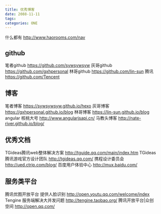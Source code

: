 ```yaml
---
title: 优秀博客
date: 2088-11-11
tags:
categories: ONE
---
```


什么都有 http://www.haorooms.com/nav

## github

笔者github <https://github.com/sywsywsyw>
灰哥github <https://github.com/gxhpersonal>
林哥github <https://github.com/lin-sun>
腾讯 <https://github.com/Tencent>

## 博客

笔者博客 <https://sywsywsyw.github.io/hexo>
灰哥博客 <https://gxhpersonal.github.io/blog>
林哥博客 <https://lin-sun.github.io/blog>
angular 核桃大号 <http://www.angularjsapi.cn/>
马教头博客 <http://nate-river.github.io/blog/>

## 优秀文档

TGideas腾讯web整体解决方案 <http://tguide.qq.com/main/index.htm>
TGideas腾讯游戏官方设计团队 <http://tgideas.qq.com/> 
携程设计委员会 <http://ued.ctrip.com/blog/>
百度用户体验中心 <http://mux.baidu.com/>

## 服务类平台

腾讯优图开放平台 提供人脸识别 <http://open.youtu.qq.com/welcome/index>
Tengine 服务端解决大并发问题 <http://tengine.taobao.org/>
腾讯开放平台|众创空间 <http://open.qq.com/>